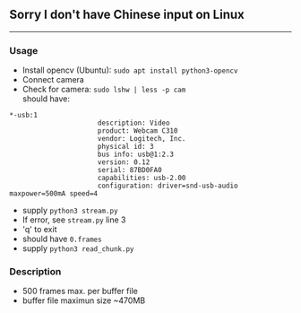 ## Sorry I don't have Chinese input on Linux

---

### Usage
- Install opencv (Ubuntu): `sudo apt install python3-opencv`
- Connect camera
- Check for camera: `sudo lshw | less -p cam`  
should have:
```
*-usb:1
                      description: Video
                      product: Webcam C310
                      vendor: Logitech, Inc.
                      physical id: 3
                      bus info: usb@1:2.3
                      version: 0.12
                      serial: 87BD0FA0
                      capabilities: usb-2.00
                      configuration: driver=snd-usb-audio maxpower=500mA speed=4
```
- supply `python3 stream.py`
- If error, see `stream.py` line 3
- 'q' to exit
- should have `0.frames`
- supply `python3 read_chunk.py`

### Description
- 500 frames max. per buffer file
- buffer file maximun size ~470MB
